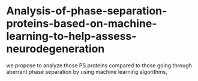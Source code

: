 # Analysis-of-phase-separation-proteins-based-on-machine-learning-to-help-assess-neurodegeneration
we propose to analyze those PS proteins compared to those going through aberrant phase separation by using machine learning algorithms,
